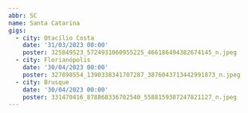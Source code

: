 ```yaml
---
abbr: SC
name: Santa Catarina
gigs:
  - city: Otacílio Costa
    date: '31/03/2023 00:00'
    poster: 325849523_5724931060955225_466186494382674145_n.jpeg
  - city: Florianópolis
    date: '30/04/2023 00:00'
    poster: 327898554_1390338341707287_3876043713442991873_n.jpeg
  - city: Brusque
    date: '30/04/2023 00:00'
    poster: 331470416_878868336702540_5588159387247821127_n.jpeg
---
```


